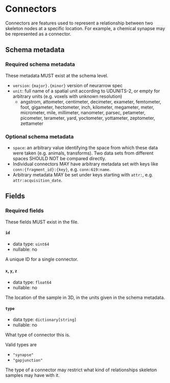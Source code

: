 # Connectors

Connectors are features used to represent a relationship between two skeleton nodes at a specific location.
For example, a chemical synapse may be represented as a connector.

## Schema metadata

### Required schema metadata

These metadata MUST exist at the schema level.

- `version`: `{major}.{minor}` version of neurarrow spec
- `unit`: full name of a spatial unit according to UDUNITS-2, or empty for arbitrary units (e.g. voxels with unknown resolution)
  - angstrom, attometer, centimeter, decimeter, exameter, femtometer, foot, gigameter, hectometer, inch, kilometer, megameter, meter, micrometer, mile, millimeter, nanometer, parsec, petameter, picometer, terameter, yard, yoctometer, yottameter, zeptometer, zettameter

### Optional schema metadata

- `space`: an arbitrary value identifying the space from which these data were taken (e.g. animals, transforms). Two data sets from different spaces SHOULD NOT be compared directly.
- Individual connectors MAY have arbitrary metadata set with keys like `conn:{fragment_id}:{key}`, e.g. `conn:619:name`.
- Arbitrary metadata MAY be set under keys starting with `attr:`, e.g. `attr:acquisition_date`.

## Fields

### Required fields

These fields MUST exist in the file.

#### `id`

- data type: `uint64`
- nullable: no

A unique ID for a single connector.

#### `x`, `y`, `z`

- data type: `float64`
- nullable: no

The location of the sample in 3D, in the units given in the schema metadata.

#### `type`

- data type: `dictionary[string]`
- nullable: no

What type of connector this is.

Valid types are

- `"synapse"`
- `"gapjunction"`

The type of a connector may restrict what kind of relationships skeleton samples may have with it.
